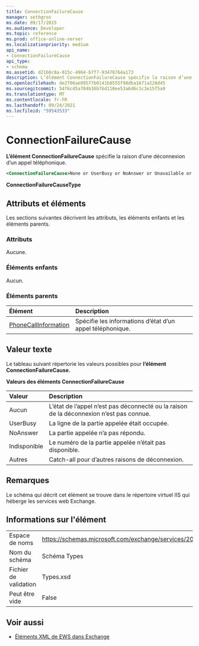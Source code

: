 ```yaml
---
title: ConnectionFailureCause
manager: sethgros
ms.date: 09/17/2015
ms.audience: Developer
ms.topic: reference
ms.prod: office-online-server
ms.localizationpriority: medium
api_name:
- ConnectionFailureCause
api_type:
- schema
ms.assetid: d2160c8a-015c-4964-b7f7-93478764a173
description: L’élément ConnectionFailureCause spécifie la raison d’une déconnexion d’un appel téléphonique.
ms.openlocfilehash: de2f06ae89577b0141b8555f98dba1671a228d45
ms.sourcegitcommit: 54f6cd5a704b36b76d110ee53a6d6c1c3e15f5a9
ms.translationtype: MT
ms.contentlocale: fr-FR
ms.lasthandoff: 09/24/2021
ms.locfileid: "59543533"
---
```

# <a name="connectionfailurecause"></a>ConnectionFailureCause

**L’élément ConnectionFailureCause** spécifie la raison d’une déconnexion d’un appel téléphonique. 
  
```xml
<ConnectionFailureCause>None or UserBusy or NoAnswer or Unavailable or Other</ConnectionFailureCause>
```

 **ConnectionFailureCauseType**
## <a name="attributes-and-elements"></a>Attributs et éléments

Les sections suivantes décrivent les attributs, les éléments enfants et les éléments parents.
  
### <a name="attributes"></a>Attributs

Aucune.
  
### <a name="child-elements"></a>Éléments enfants

Aucun.
  
### <a name="parent-elements"></a>Éléments parents

|**Élément**|**Description**|
|:-----|:-----|
|[PhoneCallInformation](phonecallinformation.md) <br/> |Spécifie les informations d’état d’un appel téléphonique.  <br/> |
   
## <a name="text-value"></a>Valeur texte

Le tableau suivant répertorie les valeurs possibles pour **l’élément ConnectionFailureCause.** 
  
**Valeurs des éléments ConnectionFailureCause**

|**Valeur**|**Description**|
|:-----|:-----|
|Aucun  <br/> |L’état de l’appel n’est pas déconnecté ou la raison de la déconnexion n’est pas connue.  <br/> |
|UserBusy  <br/> |La ligne de la partie appelée était occupée.  <br/> |
|NoAnswer  <br/> |La partie appelée n’a pas répondu.  <br/> |
|Indisponible  <br/> |Le numéro de la partie appelée n’était pas disponible.  <br/> |
|Autres  <br/> |Catch-all pour d’autres raisons de déconnexion.  <br/> |
   
## <a name="remarks"></a>Remarques

Le schéma qui décrit cet élément se trouve dans le répertoire virtuel IIS qui héberge les services web Exchange.
  
## <a name="element-information"></a>Informations sur l'élément

|||
|:-----|:-----|
|Espace de noms  <br/> |https://schemas.microsoft.com/exchange/services/2006/types  <br/> |
|Nom du schéma  <br/> |Schéma Types  <br/> |
|Fichier de validation  <br/> |Types.xsd  <br/> |
|Peut être vide  <br/> |False  <br/> |
   
## <a name="see-also"></a>Voir aussi



- [Éléments XML de EWS dans Exchange](ews-xml-elements-in-exchange.md)

